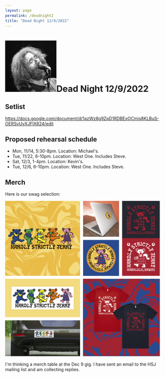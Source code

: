 ```yaml
---
layout: page
permalink: /deadnight2
title: "Dead Night 12/9/2022"
---
```


<h1><img class="ui avatar image" src="/images/jerryavatar.jpg">Dead Night 12/9/2022</h1>

## Setlist

<https://docs.google.com/document/d/1azWz8g9ZpD1RDBExOCmis8KLBuS-OERSvUvXJFlX824/edit>

## Proposed rehearsal schedule

* Mon, 11/14, 5:30-8pm. Location: Michael's. 
* Tue, 11/22, 6-10pm. Location: West One. Includes Steve.
* Sat, 12/3, 1-4pm. Location: Kevin's. 
* Tue, 12/6, 6-10pm. Location: West One. Includes Steve.

<!--

Preliminary discussion with setlist ideas, including Michael's suggestions at bottom: 

<https://docs.google.com/document/d/1gwz838x-ze5SmF_cUq2q9961Hm-fp5J1a9sbINjGMDA/edit#>

Other possible dates include:
* Sat, Nov 19, afternoon
* Sun, Nov 20, afternoon
* Sun, Dec 4, afternoon
* Mon, Dec 5, evening

Here is a summary of availability to rehearse:

<img class="ui centered fluid image" src="/images/22-12-09-rehearsal-availability.png">

Rehearsal proposal, working backwards:
  * Tue 12/6 or Wed 12/7, (with Steve). 6-9pm. Location: Steve's or West One?
  * Sat 12/3 or Sun 12/4, (with Steve). 1-4 or 2-5pm? Location: MS or KH?
  * Tue 11/22 or Sun 11/20. Afternoon or evening, depending. 
  * Mon 11/14.  6-8pm. Location: MS?
-->


## Merch 

Here is our swag selection:

<img class="ui centered fluid image" src="/images/logo/HSJ_LogoSet.png">

I'm thinking a merch table at the Dec 9 gig. I have sent an email to the HSJ mailing list and am collecting replies.

